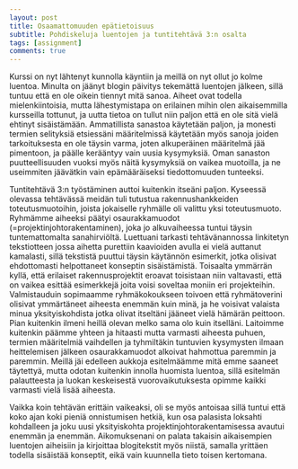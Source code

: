 ```yaml
---
layout: post
title: Osaamattomuuden epätietoisuus
subtitle: Pohdiskeluja luentojen ja tuntitehtävä 3:n osalta
tags: [assignment]
comments: true
---
```


Kurssi on nyt lähtenyt kunnolla käyntiin ja meillä on nyt ollut jo kolme luentoa. Minulta on jäänyt blogin päivitys tekemättä luentojen jälkeen, sillä tuntuu että en ole oikein tiennyt mitä sanoa. Aiheet ovat todella mielenkiintoisia, mutta lähestymistapa on erilainen mihin olen aikaisemmilla kursseilla tottunut, ja uutta tietoa on tullut niin paljon että en ole sitä vielä ehtinyt sisäistämään. Ammatillista sanastoa käytetään paljon, ja monesti termien selityksiä etsiessäni määritelmissä käytetään myös sanoja joiden tarkoituksesta en ole täysin varma, joten alkuperäinen määritelmä jää pimentoon, ja päälle kerääntyy vain uusia kysymyksiä. Oman sanaston puutteellisuuden vuoksi myös näitä kysymyksiä on vaikea muotoilla, ja ne useimmiten jäävätkin vain epämääräiseksi tiedottomuuden tunteeksi. 

Tuntitehtävä 3:n työstäminen auttoi kuitenkin itseäni paljon. Kyseessä olevassa tehtävässä meidän tuli tutustua rakennushankkeiden toteutusmuotoihin, joista jokaiselle ryhmälle oli valittu yksi toteutusmuoto. Ryhmämme aiheeksi päätyi osaurakkamuodot (=projektinjohtorakentaminen), joka jo alkuvaiheessa tuntui täysin tuntemattomalta sanahirviöltä. Luettuani tarkasti tehtävänannossa linkitetyn tekstiotteen jossa aihetta purettiin kaavioiden avulla ei vielä auttanut kamalasti, sillä tekstistä puuttui täysin käytännön esimerkit, jotka olisivat ehdottomasti helpottaneet konseptin sisäistämistä. Toisaalta ymmärrän kyllä, että erilaiset rakennusprojektit eroavat toisistaan niin valtavasti, että on vaikea esittää esimerkkejä joita voisi soveltaa moniin eri projekteihin. Valmistauduin sopimaamme ryhmäkokoukseen toivoen että ryhmätoverini olisivat ymmärtäneet aiheesta enemmän kuin minä, ja he voisivat valaista minua yksityiskohdista jotka olivat itseltäni jääneet vielä hämärän peittoon. Pian kuitenkin ilmeni heillä olevan melko sama olo kuin itselläni. Laitoimme kuitenkin päämme yhteen ja hitaasti mutta varmasti aiheesta puhuen, termien määritelmiä vaihdellen ja tyhmiltäkin tuntuvien kysymysten ilmaan heittelemisen jälkeen osaurakkamuodot alkoivat hahmottua paremmin ja paremmin. Meillä jäi edelleen aukkoja esitelmäämme mitä emme saaneet täytettyä, mutta odotan kuitenkin innolla huomista luentoa, sillä esitelmän palautteesta ja luokan keskeisestä vuorovaikutuksesta opimme kaikki varmasti vielä lisää aiheesta. 

Vaikka koin tehtävän erittäin vaikeaksi, oli se myös antoisaa sillä tuntui että koko ajan koki pieniä onnistumisen hetkiä, kun osa palasista loksahti kohdalleen ja joku uusi yksityiskohta projektinjohtorakentamisessa avautui enemmän ja enemmän. Aikomuksenani on palata takaisin aikaisempien luentojen aiheisiin ja kirjoittaa blogitekstit myös niistä, samalla yrittäen todella sisäistää konseptit, eikä vain kuunnella tieto toisen kertomana. 